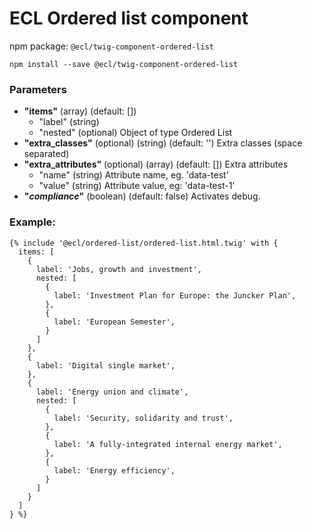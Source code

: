 # ECL Ordered list component

npm package: `@ecl/twig-component-ordered-list`

```shell
npm install --save @ecl/twig-component-ordered-list
```

### Parameters

- **"items"** (array) (default: [])
  - "label" (string)
  - "nested" (optional) Object of type Ordered List
- **"extra_classes"** (optional) (string) (default: '') Extra classes (space separated)
- **"extra_attributes"** (optional) (array) (default: []) Extra attributes
  - "name" (string) Attribute name, eg. 'data-test'
  - "value" (string) Attribute value, eg: 'data-test-1'
- **"_compliance_"** (boolean) (default: false) Activates debug.

### Example:

<!-- prettier-ignore -->
```twig
{% include '@ecl/ordered-list/ordered-list.html.twig' with { 
  items: [ 
    { 
      label: 'Jobs, growth and investment', 
      nested: [ 
        { 
          label: 'Investment Plan for Europe: the Juncker Plan', 
        }, 
        { 
          label: 'European Semester', 
        } 
      ] 
    }, 
    { 
      label: 'Digital single market', 
    }, 
    { 
      label: 'Energy union and climate', 
      nested: [ 
        { 
          label: 'Security, solidarity and trust', 
        }, 
        { 
          label: 'A fully-integrated internal energy market', 
        }, 
        { 
          label: 'Energy efficiency', 
        } 
      ] 
    } 
  ]  
} %}
```
